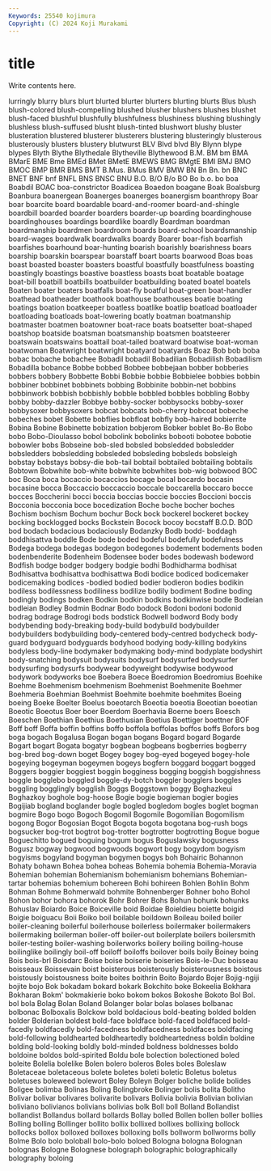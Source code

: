 ```yaml
---
Keywords: 25540 kojimura
Copyright: (C) 2024 Koji Murakami
---
```


# title

Write contents here.



lurringly
blurry blurs blurt blurted blurter blurters blurting blurts Blus blush
blush-colored blush-compelling blushed blusher blushers blushes blushet blush-faced blushful blushfully
blushfulness blushiness blushing blushingly blushless blush-suffused blusht blush-tinted blushwort blushy
bluster blusteration blustered blusterer blusterers blustering blusteringly blusterous blusterously blusters
blustery blutwurst BLV Blvd blvd Bly Blynn blype blypes Blyth
Blythe Blythedale Blytheville Blythewood B.M. BM bm BMA BMarE BME
Bme BMEd BMet BMetE BMEWS BMG BMgtE BMI BMJ BMO
BMOC BMP BMR BMS BMT B.Mus. BMus BMV BMW BN
Bn Bn. bn BNC BNET BNF bnf BNFL BNS BNSC
BNU B.O. B/O B/o BO Bo b.o. bo boa Boabdil
BOAC boa-constrictor Boadicea Boaedon boagane Boak Boalsburg Boanbura boanergean Boanerges
boanerges boanergism boanthropy Boar boar boarcite board boardable board-and-roomer board-and-shingle
boardbill boarded boarder boarders boarder-up boarding boardinghouse boardinghouses boardings boardlike
boardly Boardman boardman boardmanship boardmen boardroom boards board-school boardsmanship board-wages
boardwalk boardwalks boardy Boarer boar-fish boarfish boarfishes boarhound boar-hunting boarish
boarishly boarishness boars boarship boarskin boarspear boarstaff boart boarts boarwood
Boas boas boast boasted boaster boasters boastful boastfully boastfulness boasting
boastingly boastings boastive boastless boasts boat boatable boatage boat-bill boatbill
boatbills boatbuilder boatbuilding boated boatel boatels Boaten boater boaters boatfalls
boat-fly boatful boat-green boat-handler boathead boatheader boathook boathouse boathouses boatie
boating boatings boation boatkeeper boatless boatlike boatlip boatload boatloader boatloading
boatloads boat-lowering boatly boatman boatmanship boatmaster boatmen boatowner boat-race boats
boatsetter boat-shaped boatshop boatside boatsman boatsmanship boatsmen boatsteerer boatswain boatswains
boattail boat-tailed boatward boatwise boat-woman boatwoman Boatwright boatwright boatyard boatyards
Boaz Bob bob boba bobac bobache bobachee Bobadil bobadil Bobadilian
Bobadilish Bobadilism Bobadilla bobance Bobbe bobbed Bobbee bobbejaan bobber bobberies
bobbers bobbery Bobbette Bobbi Bobbie bobbie Bobbielee bobbies bobbin bobbiner
bobbinet bobbinets bobbing Bobbinite bobbin-net bobbins bobbinwork bobbish bobbishly bobble
bobbled bobbles bobbling Bobby bobby bobby-dazzler Bobbye bobby-socker bobbysocks bobby-soxer
bobbysoxer bobbysoxers bobcat bobcats bob-cherry bobcoat bobeche bobeches bobet Bobette
bobflies bobfloat bobfly bob-haired bobierrite Bobina Bobine Bobinette bobization bobjerom
Bobker boblet Bo-Bo Bobo bobo Bobo-Dioulasso bobol bobolink bobolinks bobooti
bobotee bobotie bobowler bobs Bobseine bob-sled bobsled bobsledded bobsledder bobsledders
bobsledding bobsleded bobsleding bobsleds bobsleigh bobstay bobstays bobsy-die bob-tail bobtail
bobtailed bobtailing bobtails Bobtown Bobwhite bob-white bobwhite bobwhites bob-wig bobwood
BOC boc Boca boca bocaccio bocaccios bocage bocal bocardo bocasin
bocasine bocca Boccaccio boccaccio boccale boccarella boccaro bocce bocces Boccherini
bocci boccia boccias boccie boccies Boccioni boccis Bocconia bocconia boce
bocedization Boche boche bocher boches Bochism bochism Bochum bochur Bock
bock bockerel bockeret bockey bocking bocklogged bocks Bockstein Bocock bocoy
bocstaff B.O.D. BOD bod bodach bodacious bodaciously Bodanzky Bodb bodd-
boddagh boddhisattva boddle Bode bode boded bodeful bodefully bodefulness Bodega
bodega bodegas bodegon bodegones bodement bodements boden bodenbenderite Bodenheim Bodensee
boder bodes bodewash bodeword Bodfish bodge bodger bodgery bodgie bodhi
Bodhidharma bodhisat Bodhisattva bodhisattva bodhisattwa Bodi bodice bodiced bodicemaker bodicemaking
bodices -bodied bodied bodier bodieron bodies bodikin bodiless bodilessness bodiliness
bodilize bodily bodiment Bodine boding bodingly bodings bodken Bodkin bodkin
bodkins bodkinwise bodle Bodleian bodleian Bodley Bodmin Bodnar Bodo bodock
Bodoni bodoni bodonid bodrag bodrage Bodrogi bods bodstick Bodwell bodword
Body body bodybending body-breaking body-build bodybuild bodybuilder bodybuilders bodybuilding body-centered
body-centred bodycheck body-guard bodyguard bodyguards bodyhood bodying body-killing bodykins bodyless
body-line bodymaker bodymaking body-mind bodyplate bodyshirt body-snatching bodysuit bodysuits bodysurf
bodysurfed bodysurfer bodysurfing bodysurfs bodywear bodyweight bodywise bodywood bodywork bodyworks
boe Boebera Boece Boedromion Boedromius Boehike Boehme Boehmenism boehmenism Boehmenist
Boehmenite Boehmer Boehmeria Boehmian Boehmist Boehmite boehmite boehmites Boeing boeing
Boeke Boelter Boelus boeotarch Boeotia boeotia Boeotian boeotian Boeotic Boeotus
Boer boer Boerdom Boerhavia Boerne boers Boesch Boeschen Boethian Boethius
Boethusian Boetius Boettiger boettner BOF Boff boff Boffa boffin boffins
boffo boffola boffolas boffos boffs Bofors bog boga bogach Bogalusa
Bogan bogan bogans Bogard bogard Bogarde Bogart bogart Bogata bogatyr
bogbean bogbeans bogberries bogberry bog-bred bog-down boget Bogey bogey bog-eyed
bogeyed bogey-hole bogeying bogeyman bogeymen bogeys bogfern boggard boggart bogged
Boggers boggier boggiest boggin bogginess bogging boggish boggishness boggle bogglebo
boggled boggle-dy-botch boggler bogglers boggles boggling bogglingly bogglish Boggs Boggstown
boggy Boghazkeui Boghazkoy boghole bog-hoose Bogie bogie bogieman bogier bogies
Bogijiab bogland boglander bogle bogled bogledom bogles boglet bogman bogmire
Bogo bogo Bogoch Bogomil Bogomile Bogomilian Bogomilism bogong Bogor Bogosian
Bogot Bogota bogota bogotana bog-rush bogs bogsucker bog-trot bogtrot bog-trotter
bogtrotter bogtrotting Bogue bogue Boguechitto bogued boguing bogum bogus Boguslawsky
bogusness Bogusz bogway bogwood bogwoods bogwort bogy bogydom bogyism bogyisms
bogyland bogyman bogymen bogys boh Bohairic Bohannon Bohaty bohawn Bohea
bohea boheas Bohemia bohemia Bohemia-Moravia Bohemian bohemian Bohemianism bohemianism bohemians
Bohemian-tartar bohemias bohemium bohereen Bohi bohireen Bohlen Bohlin Bohm Bohman
Bohme Bohmerwald bohmite Bohnenberger Bohner boho Bohol Bohon bohor bohora
bohorok Bohr Bohrer Bohs Bohun bohunk bohunks Bohuslav Boiardo Boice
Boiceville boid Boidae Boieldieu boiette boigid Boigie boiguacu Boii Boiko
boil boilable boildown Boileau boiled boiler boiler-cleaning boilerful boilerhouse boilerless
boilermaker boilermakers boilermaking boilerman boiler-off boiler-out boilerplate boilers boilersmith boiler-testing
boiler-washing boilerworks boilery boiling boiling-house boilinglike boilingly boil-off boiloff boiloffs
boilover boils boily Boiney boing Bois bois-brl Boisdarc Boise boise
boiserie boiseries Bois-le-Duc boisseau boisseaux Boissevain boist boisterous boisterously boisterousness
boistous boistously boistousness boite boites boithrin Boito Bojardo Bojer Bojig-ngiji
bojite bojo Bok bokadam bokard bokark Bokchito boke Bokeelia Bokhara
Bokharan Bokm' bokmakierie boko bokom bokos Bokoshe Bokoto Bol Bol.
bol bola Bolag Bolan Boland Bolanger bolar bolas bolases bolbanac
bolbonac Bolboxalis Bolckow bold boldacious bold-beating bolded bolden bolder Bolderian
boldest bold-face boldface bold-faced boldfaced bold-facedly boldfacedly bold-facedness boldfacedness boldfaces
boldfacing bold-following boldhearted boldheartedly boldheartedness boldin boldine bolding bold-looking boldly
bold-minded boldness boldnesses boldo boldoine boldos bold-spirited Boldu bole bolection
bolectioned boled boleite Bolelia bolelike Bolen bolero boleros Boles boles
Boleslaw Boletaceae boletaceous bolete boletes boleti boletic Boletus boletus boletuses
boleweed bolewort Boley Boleyn Bolger boliche bolide bolides Boligee bolimba
Bolinas Boling Bolingbroke Bolinger bolis bolita Bolitho Bolivar bolivar bolivares
bolivarite bolivars Bolivia bolivia Bolivian bolivian boliviano bolivianos bolivians bolivias
bolk Boll boll Bolland Bollandist bollandist Bollandus bollard bollards Bollay
bolled Bollen bollen boller bollies Bolling bolling Bollinger bollito bollix
bollixed bollixes bollixing bollock bollocks bollox bolloxed bolloxes bolloxing bolls
bollworm bollworms bolly Bolme Bolo bolo boloball bolo-bolo boloed Bologna
bologna Bolognan bolognas Bologne Bolognese bolograph bolographic bolographically bolography boloing
